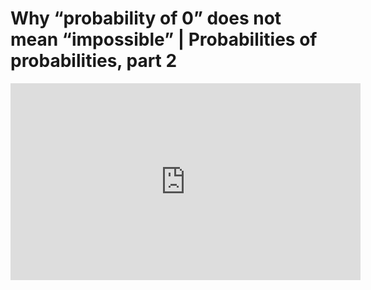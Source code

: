 # Why “probability of 0” does not mean “impossible” | Probabilities of probabilities, part 2

<iframe width="560" height="315" src="https://www.youtube.com/embed/ZA4JkHKZM50" frameborder="0" allow="accelerometer; autoplay; clipboard-write; encrypted-media; gyroscope; picture-in-picture" allowfullscreen></iframe>
